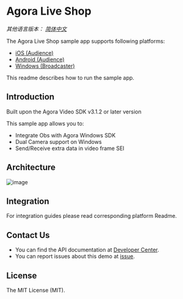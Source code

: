 # Agora Live Shop

*其他语言版本： [简体中文](README.zh.md)*

The Agora Live Shop sample app supports following platforms: 

- [iOS (Audience)](https://github.com/AgoraIO/Live-Shop-Use-Case/tree/master/Agora-Live-Shop-iOS)
- [Android (Audience)](https://github.com/AgoraIO/Live-Shop-Use-Case/tree/master/Agora-Live-Shop-Android)
- [Windows (Broadcaster)](https://github.com/AgoraIO/Live-Shop-Use-Case/tree/master/Agora-Live-Shop-Windows)

This readme describes how to run the sample app.

## Introduction

Built upon the Agora Video SDK v3.1.2 or later version

This sample app allows you to:

- Integrate Obs with Agora Windows SDK
- Dual Camera support on Windows
- Send/Receive extra data in video frame SEI

## Architecture
![image](https://github.com/AgoraIO/Live-Shop-Use-Case/blob/master/architecture.png)

## Integration
For integration guides please read corresponding platform Readme.


## Contact Us

- You can find the API documentation at [Developer Center](https://docs.agora.io/en/).
- You can report issues about this demo at [issue](https://github.com/AgoraIO-Community/Agora-Online-Chatroom/issues).

## License
The MIT License (MIT).
